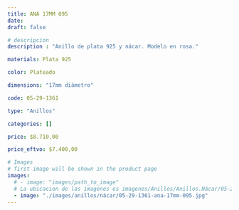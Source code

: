 ```yaml
---
title: ANA 17MM 095
date: 
draft: false

# descripcion
description : "Anillo de plata 925 y nácar. Modelo en rosa."

materials: Plata 925

color: Plateado

dimensions: "17mm diámetro"

code: 05-29-1361

type: "Anillos"

categories: []

price: $8.710,00

price_eftvo: $7.400,00

# Images
# first image will be shown in the product page
images:
  # - image: "images/path_to_image"
  # La ubicacion de las imagenes es imagenes/Anillos/Anillos.Nácar/05-29-1361-ana-17mm-095
  - image: "./images/anillos/nácar/05-29-1361-ana-17mm-095.jpg"
---
```

